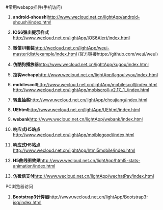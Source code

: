 #常用webapp插件(手机访问)
1. **android-shoushi**http://www.wecloud.net.cn/lightApp/android-shoushi/index.html
2. **IOS6弹出提示样式**http://www.wecloud.net.cn/lightApp/iOS6Alert/index.html
3. **微信UI套装**http://wecloud.net.cn/lightApp/weui-master/dist/example/index.html (官方链接https://github.com/weui/weui)
4. **仿酷狗播放器**http://www.wecloud.net.cn/lightApp/kugou/index.html
5. **拉钩webapp**http://www.wecloud.net.cn/lightApp/lagoulvyou/index.html
6. **mobilescoll**http://www.wecloud.net.cn/lightApp/mobilescoll/index.html
     http://www.wecloud.net.cn/lightApp/mobiscroll-v2.17_.1_/index.html
      
7. **转盘抽奖**http://www.wecloud.net.cn/lightApp/choujiang/index.html
8. **UEhtml**http://www.wecloud.net.cn/lightApp/UEhtml/index.html
9. **webank**http://www.wecloud.net.cn/lightApp/webank/index.html
10. **响应式H5站点**http://www.wecloud.net.cn/lightApp/moiblegood/index.html
11. **响应式H5站点**http://www.wecloud.net.cn/lightApp/html5mobile/index.html
12. **H5曲线图效果**http://www.wecloud.net.cn/lightApp/html5-stats-animation/index.html
13. **仿微信支付**http://www.wecloud.net.cn/lightApp/wechatPay/index.html

PC浏览器访问
1. **Bootstrap3计算器**http://www.wecloud.net.cn/lightApp/Bootstrap3-jsq/index.html
